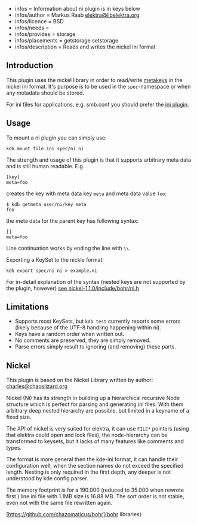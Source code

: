- infos = Information about ni plugin is in keys below
- infos/author = Markus Raab <elektra@libelektra.org>
- infos/licence = BSD
- infos/needs =
- infos/provides = storage
- infos/placements = getstorage setstorage
- infos/description = Reads and writes the nickel ini format

## Introduction ##

This plugin uses the nickel library in order to read/write
 [metakeys](/doc/help/elektra-meta-data.md) in the nickel ini format. It's purpose is to be
used in the `spec`-namespace or when any metadata should be
stored.

For ini files for applications, e.g. smb.conf you should prefer the
[ini plugin](/src/plugins/ini).

## Usage


To mount a ni plugin you can simply use:

    kdb mount file.ini spec/ni ni

The strength and usage of this plugin is that it supports arbitrary meta
data and is still human readable.
E.g.

    [key]
    meta=foo

creates the key with meta data key `meta` and meta data value `foo`:

    $ kdb getmeta user/ni/key meta
    foo

the meta data for the parent key has following syntax:

    []
    meta=foo

Line continuation works by ending the line with `\\`.

Exporting a KeySet to the nickle format:

    kdb export spec/ni ni > example.ni


For in-detail explanation of the syntax
(nested keys are not supported by the plugin, however)
[see nickel-1.1.0/include/bohr/ni.h](https://github.com/ElektraInitiative/libelektra/tree/master/src/plugins/ni/nickel-1.1.0/include/bohr/ni.h)


## Limitations ##

- Supports most KeySets, but `kdb test` currently reports some errors
  (likely because of the UTF-8 handling happening within ni).
- Keys have a random order when written out.
- No comments are preserved, they are simply removed.
- Parse errors simply result to ignoring (and removing) these parts.


## Nickel ##

This plugin is based on the Nickel Library written by
author: charles@chaoslizard.org

Nickel (Ni) has its strength in building up a hierarchical
recursive Node structure which is perfect for parsing and
generating ini files. With them arbitrary deep nested hierarchy
are possible, but limited in a keyname of a fixed size.

The API of nickel is very suited for elektra, it can use
`FILE*` pointers (using that elektra could open and lock
files), the node-hierarchy can be transformed to
keysets, but it lacks of many features like comments
and types.

The format is more general then the kde-ini format, it can
handle their configuration well, when the section names
do not exceed the specified length. Nesting is only required
in the first depth, any deeper is not understood by kde config
parser.

The memory footprint is for a 190.000 (reduced to 35.000 when
rewrote first ) line ini file with 1.1MB size is 16.88 MB.
The sort order is not stable, even not with the same file
rewritten again.

[https://github.com/chazomaticus/bohr](bohr libraries)
